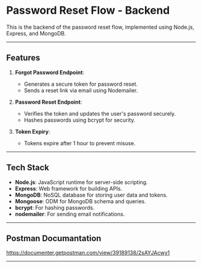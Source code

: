 # Password Reset Flow - Backend

This is the backend of the password reset flow, implemented using Node.js, Express, and MongoDB.

---

## Features

1. **Forgot Password Endpoint**:
   - Generates a secure token for password reset.
   - Sends a reset link via email using Nodemailer.

2. **Password Reset Endpoint**:
   - Verifies the token and updates the user's password securely.
   - Hashes passwords using bcrypt for security.

3. **Token Expiry**:
   - Tokens expire after 1 hour to prevent misuse.

---

## Tech Stack

- **Node.js**: JavaScript runtime for server-side scripting.
- **Express**: Web framework for building APIs.
- **MongoDB**: NoSQL database for storing user data and tokens.
- **Mongoose**: ODM for MongoDB schema and queries.
- **bcrypt**: For hashing passwords.
- **nodemailer**: For sending email notifications.

---

## Postman Documantation

https://documenter.getpostman.com/view/39189138/2sAYJAcwy1

---